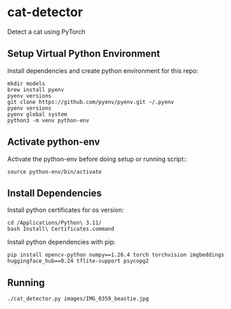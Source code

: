 # cat-detector
Detect a cat using PyTorch

## Setup Virtual Python Environment

Install dependencies and create python environment for this repo:
```
mkdir models
brew install pyenv
pyenv versions
git clone https://github.com/pyenv/pyenv.git ~/.pyenv
pyenv versions
pyenv global system
python3 -m venv python-env
```

## Activate python-env

Activate the python-env before doing setup or running script::
```
source python-env/bin/activate
```

## Install Dependencies

Install python certificates for os version:
```
cd /Applications/Python\ 3.11/
bash Install\ Certificates.command
```

Install python dependencies with pip:
```
pip install opencv-python numpy==1.26.4 torch torchvision imgbeddings huggingface_hub==0.24 tflite-support psycopg2
```

## Running

```
./cat_detector.py images/IMG_0359_beastie.jpg
```



